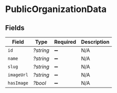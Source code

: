 # PublicOrganizationData


## Fields

| Field              | Type               | Required           | Description        |
| ------------------ | ------------------ | ------------------ | ------------------ |
| `id`               | *?string*          | :heavy_minus_sign: | N/A                |
| `name`             | *?string*          | :heavy_minus_sign: | N/A                |
| `slug`             | *?string*          | :heavy_minus_sign: | N/A                |
| `imageUrl`         | *?string*          | :heavy_minus_sign: | N/A                |
| `hasImage`         | *?bool*            | :heavy_minus_sign: | N/A                |